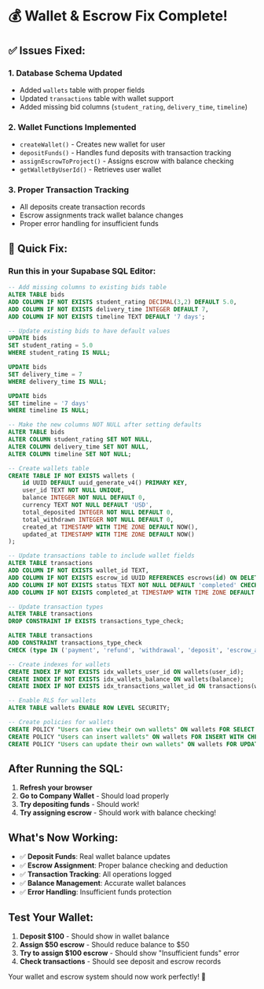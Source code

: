 # 💰 Wallet & Escrow Fix Complete!

## ✅ Issues Fixed:

### 1. **Database Schema Updated**
- Added `wallets` table with proper fields
- Updated `transactions` table with wallet support
- Added missing bid columns (`student_rating`, `delivery_time`, `timeline`)

### 2. **Wallet Functions Implemented**
- `createWallet()` - Creates new wallet for user
- `depositFunds()` - Handles fund deposits with transaction tracking
- `assignEscrowToProject()` - Assigns escrow with balance checking
- `getWalletByUserId()` - Retrieves user wallet

### 3. **Proper Transaction Tracking**
- All deposits create transaction records
- Escrow assignments track wallet balance changes
- Proper error handling for insufficient funds

## 🚀 Quick Fix:

### Run this in your Supabase SQL Editor:
```sql
-- Add missing columns to existing bids table
ALTER TABLE bids 
ADD COLUMN IF NOT EXISTS student_rating DECIMAL(3,2) DEFAULT 5.0,
ADD COLUMN IF NOT EXISTS delivery_time INTEGER DEFAULT 7,
ADD COLUMN IF NOT EXISTS timeline TEXT DEFAULT '7 days';

-- Update existing bids to have default values
UPDATE bids 
SET student_rating = 5.0 
WHERE student_rating IS NULL;

UPDATE bids 
SET delivery_time = 7 
WHERE delivery_time IS NULL;

UPDATE bids 
SET timeline = '7 days' 
WHERE timeline IS NULL;

-- Make the new columns NOT NULL after setting defaults
ALTER TABLE bids 
ALTER COLUMN student_rating SET NOT NULL,
ALTER COLUMN delivery_time SET NOT NULL,
ALTER COLUMN timeline SET NOT NULL;

-- Create wallets table
CREATE TABLE IF NOT EXISTS wallets (
    id UUID DEFAULT uuid_generate_v4() PRIMARY KEY,
    user_id TEXT NOT NULL UNIQUE,
    balance INTEGER NOT NULL DEFAULT 0,
    currency TEXT NOT NULL DEFAULT 'USD',
    total_deposited INTEGER NOT NULL DEFAULT 0,
    total_withdrawn INTEGER NOT NULL DEFAULT 0,
    created_at TIMESTAMP WITH TIME ZONE DEFAULT NOW(),
    updated_at TIMESTAMP WITH TIME ZONE DEFAULT NOW()
);

-- Update transactions table to include wallet fields
ALTER TABLE transactions 
ADD COLUMN IF NOT EXISTS wallet_id TEXT,
ADD COLUMN IF NOT EXISTS escrow_id UUID REFERENCES escrows(id) ON DELETE SET NULL,
ADD COLUMN IF NOT EXISTS status TEXT NOT NULL DEFAULT 'completed' CHECK (status IN ('pending', 'completed', 'failed')),
ADD COLUMN IF NOT EXISTS completed_at TIMESTAMP WITH TIME ZONE DEFAULT NOW();

-- Update transaction types
ALTER TABLE transactions 
DROP CONSTRAINT IF EXISTS transactions_type_check;

ALTER TABLE transactions 
ADD CONSTRAINT transactions_type_check 
CHECK (type IN ('payment', 'refund', 'withdrawal', 'deposit', 'escrow_assignment', 'escrow_release'));

-- Create indexes for wallets
CREATE INDEX IF NOT EXISTS idx_wallets_user_id ON wallets(user_id);
CREATE INDEX IF NOT EXISTS idx_wallets_balance ON wallets(balance);
CREATE INDEX IF NOT EXISTS idx_transactions_wallet_id ON transactions(wallet_id);

-- Enable RLS for wallets
ALTER TABLE wallets ENABLE ROW LEVEL SECURITY;

-- Create policies for wallets
CREATE POLICY "Users can view their own wallets" ON wallets FOR SELECT USING (true);
CREATE POLICY "Users can insert wallets" ON wallets FOR INSERT WITH CHECK (true);
CREATE POLICY "Users can update their own wallets" ON wallets FOR UPDATE USING (true);
```

## After Running the SQL:

1. **Refresh your browser**
2. **Go to Company Wallet** - Should load properly
3. **Try depositing funds** - Should work!
4. **Try assigning escrow** - Should work with balance checking!

## What's Now Working:

- ✅ **Deposit Funds**: Real wallet balance updates
- ✅ **Escrow Assignment**: Proper balance checking and deduction
- ✅ **Transaction Tracking**: All operations logged
- ✅ **Balance Management**: Accurate wallet balances
- ✅ **Error Handling**: Insufficient funds protection

## Test Your Wallet:

1. **Deposit $100** - Should show in wallet balance
2. **Assign $50 escrow** - Should reduce balance to $50
3. **Try to assign $100 escrow** - Should show "Insufficient funds" error
4. **Check transactions** - Should see deposit and escrow records

Your wallet and escrow system should now work perfectly! 🎉
